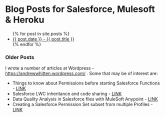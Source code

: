 # Blog Posts for Salesforce, Mulesoft & Heroku

<ul>
  {% for post in site.posts %}
    <li>
      <a href="{{ post.url }}">{{ post.date }} - {{ post.title }}</a>
    </li>
  {% endfor %}
</ul>


### Older Posts

I wrote a number of articles at Wordpress - https://andrewwhitten.wordpress.com/ . Some that may be of interest are:

- Things to know about Permissions before starting Salesforce Functions - <a href="https://andrewwhitten.wordpress.com/2021/11/25/things-to-know-about-permissions-before-starting-salesforce-functions/">LINK</a>
- Salesforce LWC inheritance and code sharing - <a href="https://andrewwhitten.wordpress.com/2021/05/12/salesforce-lwc-inheritance-and-code-sharing/">LINK</A>
- Data Quality Analysis in Salesforce files with MuleSoft Anypoint - <a href="https://andrewwhitten.wordpress.com/2021/02/13/analyze-files-in-salesforce-with-mulesoft-anypoint/">LINK</A>
- Creating a Salesforce Permission Set subset from multiple Profiles - <a href="https://andrewwhitten.wordpress.com/2020/12/29/creating-a-salesforce-permission-set-subset-from-multiple-profiles/">LINK</a>

